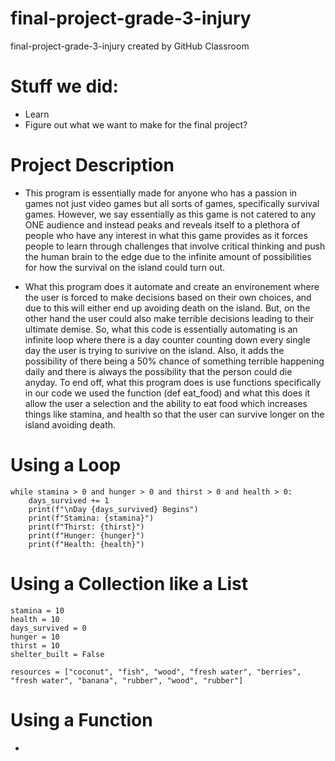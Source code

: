 # final-project-grade-3-injury
final-project-grade-3-injury created by GitHub Classroom


# Stuff we did:
 - Learn
 - Figure out what we want to make for the final project?

# Project Description
- This program is essentially made for anyone who has a passion in games not just video games but all sorts of games, specifically survival games. However, we say essentially as this game is not catered to any ONE audience and instead peaks and reveals itself to a plethora of people who have any interest in what this game provides as it forces people to learn through challenges that involve critical thinking and push the human brain to the edge due to the infinite amount of possibilities for how the survival on the island could turn out.

- What this program does it automate and create an environement where the user is forced to make decisions based on their own choices, and due to this will either end up avoiding death on the island. But, on the other hand the user could also make terrible decisions leading to their ultimate demise. So, what this code is essentially automating is an infinite loop where there is a day counter counting down every single day the user is trying to surivive on the island. Also, it adds the possibility of there being a 50% chance of something terrible happening daily and there is always the possibility that the person could die anyday. To end off, what this program does is use functions specifically in our code we used the function (def eat_food) and what this does it allow the user a selection and the ability to eat food which increases things like stamina, and health so that the user can survive longer on the island avoiding death.

  
# Using a Loop
```
while stamina > 0 and hunger > 0 and thirst > 0 and health > 0:
    days_survived += 1
    print(f"\nDay {days_survived} Begins")
    print(f"Stamina: {stamina}")
    print(f"Thirst: {thirst}")
    print(f"Hunger: {hunger}")
    print(f"Health: {health}")
```
# Using a Collection like a List
```inventory = []
stamina = 10
health = 10
days_survived = 0
hunger = 10
thirst = 10
shelter_built = False

resources = ["coconut", "fish", "wood", "fresh water", "berries", "fresh water", "banana", "rubber", "wood", "rubber"]
```
# Using a Function
- 





